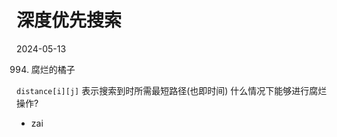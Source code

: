 

# 深度优先搜索

2024-05-13 

994. 腐烂的橘子

`distance[i][j]` 表示搜索到时所需最短路径(也即时间)
什么情况下能够进行腐烂操作?
- zai

```C++

```